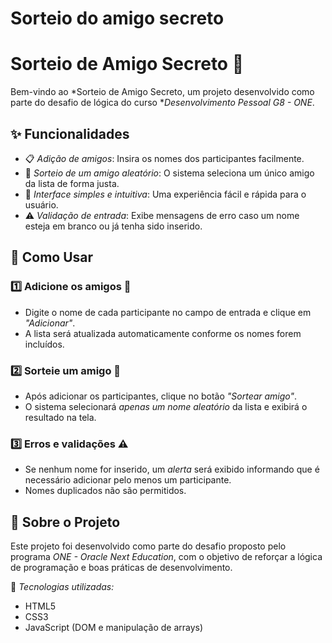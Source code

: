 # Sorteio do amigo secreto
# Sorteio de Amigo Secreto 🎁

Bem-vindo ao *Sorteio de Amigo Secreto, um projeto desenvolvido como parte do desafio de lógica do curso **Desenvolvimento Pessoal G8 - ONE*.


## ✨ Funcionalidades

- 📋 *Adição de amigos*: Insira os nomes dos participantes facilmente.
- 🎲 *Sorteio de um amigo aleatório*: O sistema seleciona um único amigo da lista de forma justa.
- 🔎 *Interface simples e intuitiva*: Uma experiência fácil e rápida para o usuário.
- ⚠️ *Validação de entrada*: Exibe mensagens de erro caso um nome esteja em branco ou já tenha sido inserido.

## 📌 Como Usar

### 1️⃣ Adicione os amigos 👥
- Digite o nome de cada participante no campo de entrada e clique em *"Adicionar"*.
- A lista será atualizada automaticamente conforme os nomes forem incluídos.

### 2️⃣ Sorteie um amigo 🎲
- Após adicionar os participantes, clique no botão *"Sortear amigo"*.
- O sistema selecionará *apenas um nome aleatório* da lista e exibirá o resultado na tela.

### 3️⃣ Erros e validações ⚠️
- Se nenhum nome for inserido, um *alerta* será exibido informando que é necessário adicionar pelo menos um participante.
- Nomes duplicados não são permitidos.


## 🚀 Sobre o Projeto

Este projeto foi desenvolvido como parte do desafio proposto pelo programa *ONE - Oracle Next Education*, com o objetivo de reforçar a lógica de programação e boas práticas de desenvolvimento.

🔧 *Tecnologias utilizadas:*
- HTML5
- CSS3
- JavaScript (DOM e manipulação de arrays)


